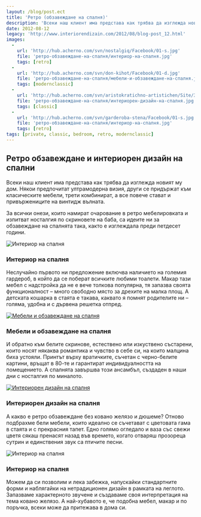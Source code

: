 ```yaml
---
layout: /blog/post.ect
title: 'Ретро (обзавеждане на спалня)'
description: 'Всеки наш клиент има представа как трябва да изглежда новият му дом. За всички онези, които намират очарование в ретро мебелировката и изпитват носталгия по скриновете на баба, са идеите ни за обзавеждане на спалнята така, както е изглеждала преди петдесет години.'
date: 2012-08-12
legacy: 'http://www.interiorendizain.com/2012/08/blog-post_12.html'
images:
  -
    url: 'http://hub.acherno.com/svn/nostalgiq/Facebook/01-s.jpg'
    file: 'ретро-обзавеждане-на-спалня/интериор-на-спалня.jpg'
    tags: [retro]
  -
    url: 'http://hub.acherno.com/svn/don-kihot/Facebook/01-d.jpg'
    file: 'ретро-обзавеждане-на-спалня/мебели-и-обзавеждане-на-спалня.jpg'
    tags: [modernclassic]
  -
    url: 'http://hub.acherno.com/svn/aristokratichno-artistichen/Site/3D/05-s_f.jpg'
    file: 'ретро-обзавеждане-на-спалня/интериорен-дизайн-на-спалня.jpg'
    tags: [classic]
  -
    url: 'http://hub.acherno.com/svn/garderoba-stena/Facebook/01-s.jpg'
    file: 'ретро-обзавеждане-на-спалня/интериор-на-спалня.jpg'
    tags: [retro]
tags: [private, classic, bedroom, retro, modernclassic]
---
```

## **Ретро обзавеждане** и интериорен дизайн на **спални**
Всеки наш клиент има представа как трябва да изглежда новият му дом. Някои предпочитат ултрамодерна визия, други се придържат към класическите мебели, трети комбинират, а все повече стават и привържениците на винтидж вълната.

За всички онези, които намират очарование в ретро мебелировката и изпитват носталгия по скриновете на баба, са идеите ни за обзавеждане на спалнята така, както е изглеждала преди петдесет години.

![Интериор на спалня](ретро-обзавеждане-на-спалня/интериор-на-спалня.jpg)
### Интериор на **спалня**

Неслучайно първото ни предложение включва наличието на големия гардероб, в който да се поберат всичките любими тоалети. Макар тази мебел с надстройка да не е вече толкова популярна, тя запазва своята функционалност – много свободно място за дрехите на малка площ. А детската кошарка в стаята е такава, каквато я помнят родителите ни – голяма, удобна и с дървена решетка отпред.

[![Мебели и обзавеждане на спалня](ретро-обзавеждане-на-спалня/мебели-и-обзавеждане-на-спалня.jpg)](http://acherno.bg/интериорен-дизайн/апартамент/дон-кихот/обзавеждане.html)
### Мебели и обзавеждане на **спалня**

И обратно към белите скринове, естествено или изкуствено състарени, които носят някаква романтика и чувство в себе си, на които малцина биха устояли. Принтът върху вратичките, съчетан с черно-белите картини, връщат в 80-те и гарантират индивидуалността на помещението. А спалнята завършва този ансамбъл, създаден в наши дни с носталгия по миналото.

[![Интериорен дизайн на спалня](ретро-обзавеждане-на-спалня/интериорен-дизайн-на-спалня.jpg)](http://acherno.bg/интериорен-дизайн/апартамент/аристократично-артистичен/интериор.html)
### Интериорен дизайн на **спалня**

А какво е ретро обзавеждане без ковано желязо и дюшеме? Отново подбрахме бели мебели, които идеално се съчетават с цветовата гама в стаята и с прекрасния тапет. Едно голямо огледало и ваза със свежи цветя сякаш пренасят назад във времето, когато отваряш прозореца сутрин и единствения звук са птичите песни.

![Интериор на спалня](ретро-обзавеждане-на-спалня/интериор-на-спалня.jpg)
### Интериор на **спалня**

Можем да си позволим и лека забежка, напускайки стандартните форми и наблягайки на нетрадиционен дизайн в рамката на леглото. Запазваме характерното звучене и създаваме своя интерпретация на тема ковано желязо. А най-хубавото е, че подобна мебел, макар и по поръчка, всеки може да притежава в дома си.